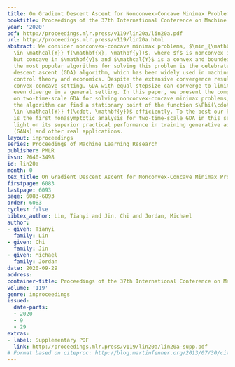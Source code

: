 ```yaml
---
title: On Gradient Descent Ascent for Nonconvex-Concave Minimax Problems
booktitle: Proceedings of the 37th International Conference on Machine Learning
year: '2020'
pdf: http://proceedings.mlr.press/v119/lin20a/lin20a.pdf
url: http://proceedings.mlr.press/v119/lin20a.html
abstract: We consider nonconvex-concave minimax problems, $\min_{\mathbf{x}} \max_{\mathbf{y}
  \in \mathcal{Y}} f(\mathbf{x}, \mathbf{y})$, where $f$ is nonconvex in $\mathbf{x}$
  but concave in $\mathbf{y}$ and $\mathcal{Y}$ is a convex and bounded set. One of
  the most popular algorithms for solving this problem is the celebrated gradient
  descent ascent (GDA) algorithm, which has been widely used in machine learning,
  control theory and economics. Despite the extensive convergence results for the
  convex-concave setting, GDA with equal stepsize can converge to limit cycles or
  even diverge in a general setting. In this paper, we present the complexity results
  on two-time-scale GDA for solving nonconvex-concave minimax problems, showing that
  the algorithm can find a stationary point of the function $\Phi(\cdot) := \max_{\mathbf{y}
  \in \mathcal{Y}} f(\cdot, \mathbf{y})$ efficiently. To the best our knowledge, this
  is the first nonasymptotic analysis for two-time-scale GDA in this setting, shedding
  light on its superior practical performance in training generative adversarial networks
  (GANs) and other real applications.
layout: inproceedings
series: Proceedings of Machine Learning Research
publisher: PMLR
issn: 2640-3498
id: lin20a
month: 0
tex_title: On Gradient Descent Ascent for Nonconvex-Concave Minimax Problems
firstpage: 6083
lastpage: 6093
page: 6083-6093
order: 6083
cycles: false
bibtex_author: Lin, Tianyi and Jin, Chi and Jordan, Michael
author:
- given: Tianyi
  family: Lin
- given: Chi
  family: Jin
- given: Michael
  family: Jordan
date: 2020-09-29
address: 
container-title: Proceedings of the 37th International Conference on Machine Learning
volume: '119'
genre: inproceedings
issued:
  date-parts:
  - 2020
  - 9
  - 29
extras:
- label: Supplementary PDF
  link: http://proceedings.mlr.press/v119/lin20a/lin20a-supp.pdf
# Format based on citeproc: http://blog.martinfenner.org/2013/07/30/citeproc-yaml-for-bibliographies/
---
```

